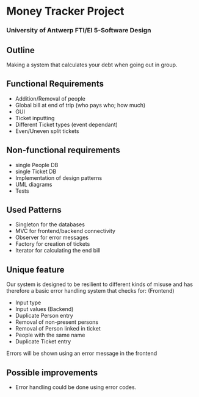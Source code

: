 # Money Tracker Project
### University of Antwerp FTI/EI 5-Software Design

## Outline
Making a system that calculates your debt when going out in group.

## Functional Requirements
- Addition/Removal of people
- Global bill at end of trip (who pays who; how much)
- GUI
- Ticket inputting
- Different Ticket types (event dependant)
- Even/Uneven split tickets

## Non-functional requirements
- single People DB
- single Ticket DB
- Implementation of design patterns
- UML diagrams
- Tests 

## Used Patterns
- Singleton for the databases
- MVC for frontend/backend connectivity
- Observer for error messages
- Factory for creation of tickets
- Iterator for calculating the end bill

## Unique feature
Our system is designed to be resilient to different kinds of misuse and has therefore a basic error handling system that checks for:
(Frontend)
- Input type
- Input values
(Backend)
- Duplicate Person entry
- Removal of non-present persons
- Removal of Person linked in ticket
- People with the same name
- Duplicate Ticket entry

Errors will be shown using an error message in the frontend

## Possible improvements
- Error handling could be done using error codes.

